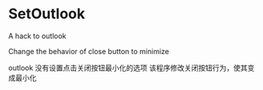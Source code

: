 # SetOutlook
A hack to outlook

Change the behavior of close button to minimize

outlook 没有设置点击关闭按钮最小化的选项
该程序修改关闭按钮行为，使其变成最小化

